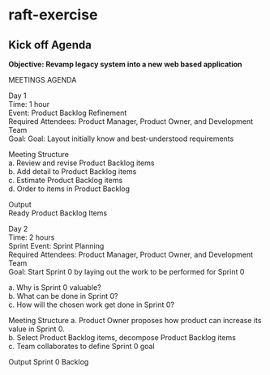 # raft-exercise
## Kick off Agenda

**Objective: Revamp legacy system into a new web based application**

MEETINGS AGENDA

Day 1  
Time: 1 hour   
Event: Product Backlog Refinement  
Required Attendees: Product Manager, Product Owner, and Development Team  
Goal: Goal: Layout initially know and best-understood requirements  

Meeting Structure   
a. Review and revise Product Backlog items    
b. Add detail to Product Backlog items  
c. Estimate Product Backlog items  
d. Order to items in Product Backlog    

Output  
Ready Product Backlog Items  

Day 2  
Time: 2 hours  
Sprint Event: Sprint Planning    
Required Attendees: Product Manager, Product Owner, and Development Team  
Goal: Start Sprint 0 by laying out the work to be performed for Sprint 0  

a. Why is Sprint 0 valuable?  
b. What can be done in Sprint 0?  
c. How will the chosen work get done in Sprint 0?  

Meeting Structure 
a. Product Owner proposes how product can increase its value in Sprint 0.  
b. Select Product Backlog items, decompose Product Backlog items  
c. Team collaborates to define Sprint 0 goal  

Output
Sprint 0 Backlog
